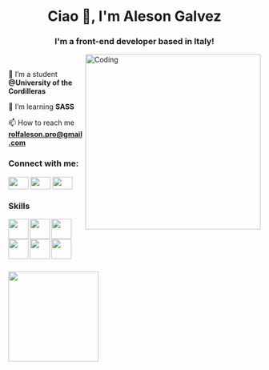<h1 align="center">Ciao 👋, I'm Aleson Galvez</h1>
<h3 align="center">I'm a front-end developer based in Italy!</h3>
<img align="right" alt="Coding" width="350" src="https://c.tenor.com/tkhBN6TlHkoAAAAi/bttv-rolling-cat.gif">
<br>

🔭 I’m a student **@University of the Cordilleras**

🌱 I’m learning **SASS**

📫 How to reach me **rolfaleson.pro@gmail.com**


<h3 align="left">Connect with me:</h3>
<p align="left">
<a href="https://twitter.com/alesonnnnnnn" target="blank"><img align="center" src="https://raw.githubusercontent.com/rahuldkjain/github-profile-readme-generator/master/src/images/icons/Social/twitter.svg"  height="25" width="40" /></a>
<a href="https://www.linkedin.com/in/aleson-galvez-668757202/" target="blank"><img align="center" src="https://raw.githubusercontent.com/rahuldkjain/github-profile-readme-generator/master/src/images/icons/Social/linked-in-alt.svg" height="25" width="40" /></a>
<a href="https://www.instagram.com/alesondesign/?hl=en" target="blank"><img align="center" src="https://raw.githubusercontent.com/rahuldkjain/github-profile-readme-generator/master/src/images/icons/Social/instagram.svg"  height="25" width="40" /></a>
</p>

<h3 align="left">Skills</h3>
 <img src="https://cdn.jsdelivr.net/gh/devicons/devicon/icons/html5/html5-original-wordmark.svg" width="40" height="40" align="left"/>
 <img src="https://cdn.jsdelivr.net/gh/devicons/devicon/icons/css3/css3-original-wordmark.svg" width="40" height="40"  align="left" />
 <img src="https://cdn.jsdelivr.net/gh/devicons/devicon/icons/javascript/javascript-original.svg" width="40" height="40"  />
 <img src="https://cdn.jsdelivr.net/gh/devicons/devicon/icons/sass/sass-original.svg" width="40" height="40"  align="left"  />
 <img src="https://cdn.jsdelivr.net/gh/devicons/devicon/icons/java/java-original-wordmark.svg" width="40" height="40"  align="left" />
 <img src="https://cdn.jsdelivr.net/gh/devicons/devicon/icons/python/python-original-wordmark.svg" width="40" height="40"  align="left"  /> 
 </p>

<br>
<br>
<br>

<div align="left">
  <a href="https://github.com/rafaballerini">
  <img height="180em" src="https://github-readme-stats.vercel.app/api?username=alesonpro&show_icons=true&theme=radical&include_all_commits=true&count_private=true"/>
</div>





